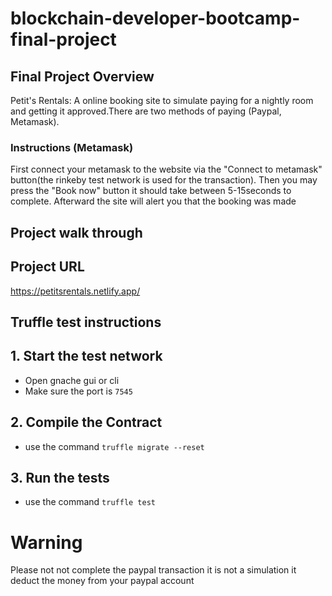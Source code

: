 # blockchain-developer-bootcamp-final-project

## Final Project Overview

Petit's Rentals: A online booking site to simulate paying for a nightly room and getting it approved.There are two methods of paying (Paypal, Metamask).

### Instructions (Metamask)

First connect your metamask to the website via the "Connect to metamask" button(the rinkeby test network is used for the transaction). Then you may press the "Book now" button it should take between 5-15seconds to complete. Afterward the site will alert you that the booking was made

## Project walk through


## Project URL

https://petitsrentals.netlify.app/

## Truffle test instructions
## 1. Start the test network
- Open gnache gui or cli
- Make sure the port is ```7545```

## 2. Compile the Contract
- use the command ```truffle migrate --reset```
## 3. Run the tests
- use the command ```truffle test```

# Warning
Please not not complete the paypal transaction it is not a simulation it deduct the money from your paypal account

